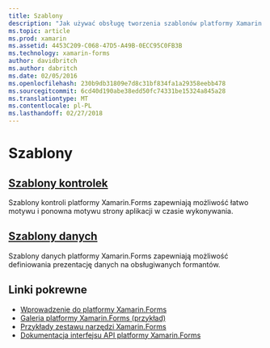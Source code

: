 ```yaml
---
title: Szablony
description: "Jak używać obsługę tworzenia szablonów platformy Xamarin.Forms"
ms.topic: article
ms.prod: xamarin
ms.assetid: 4453C209-C068-47D5-A49B-0ECC95C0FB3B
ms.technology: xamarin-forms
author: davidbritch
ms.author: dabritch
ms.date: 02/05/2016
ms.openlocfilehash: 230b9db31809e7d8c31bf834fa1a29358eebb478
ms.sourcegitcommit: 6cd40d190abe38edd50fc74331be15324a845a28
ms.translationtype: MT
ms.contentlocale: pl-PL
ms.lasthandoff: 02/27/2018
---
```

# <a name="templates"></a>Szablony

## <a name="control-templatescontrol-templatesindexmd"></a>[Szablony kontrolek](control-templates/index.md)

Szablony kontroli platformy Xamarin.Forms zapewniają możliwość łatwo motywu i ponowna motywu strony aplikacji w czasie wykonywania.

## <a name="data-templatesdata-templatesindexmd"></a>[Szablony danych](data-templates/index.md)

Szablony danych platformy Xamarin.Forms zapewniają możliwość definiowania prezentację danych na obsługiwanych formantów.


## <a name="related-links"></a>Linki pokrewne

- [Wprowadzenie do platformy Xamarin.Forms](~/xamarin-forms/get-started/introduction-to-xamarin-forms.md)
- [Galeria platformy Xamarin.Forms (przykład)](https://developer.xamarin.com/samples/FormsGallery/)
- [Przykłady zestawu narzędzi Xamarin.Forms](https://developer.xamarin.com/samples/tag/Xamarin.Forms/)
- [Dokumentacja interfejsu API platformy Xamarin.Forms](https://developer.xamarin.com/api/namespace/Xamarin.Forms/)
